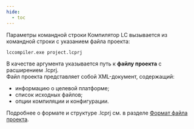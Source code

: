 ```yaml
---
hide:
  - toc
---
```

Параметры командной строки
Компилятор LC вызывается из командной строки с указанием файла проекта:
```bash
lccompiler.exe project.lcprj
```
В качестве аргумента указывается путь к **файлу проекта** с расширением .lcprj.  
Файл проекта представляет собой XML-документ, содержащий:  

- информацию о целевой платформе;
- список исходных файлов;
- опции компиляции и конфигурации.

Подробнее о формате и структуре .lcprj см. в разделе [Формат файла проекта](/lc-lang/compiler/project_file/).